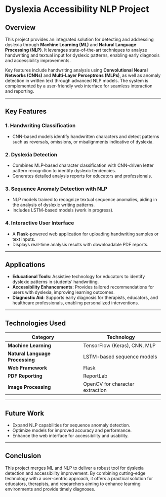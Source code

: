 # Dyslexia Accessibility NLP Project

## Overview

This project provides an integrated solution for detecting and addressing dyslexia through **Machine Learning (ML)** and **Natural Language Processing (NLP)**. It leverages state-of-the-art techniques to analyze handwriting and textual input for dyslexic patterns, enabling early diagnosis and accessibility improvements.

Key features include handwriting analysis using **Convolutional Neural Networks (CNNs)** and **Multi-Layer Perceptrons (MLPs)**, as well as anomaly detection in written text through advanced NLP models. The system is complemented by a user-friendly web interface for seamless interaction and reporting.

---

## Key Features

### 1. **Handwriting Classification**
- CNN-based models identify handwritten characters and detect patterns such as reversals, omissions, or misalignments indicative of dyslexia.

### 2. **Dyslexia Detection**
- Combines MLP-based character classification with CNN-driven letter pattern recognition to identify dyslexic tendencies.
- Generates detailed analysis reports for educators and professionals.

### 3. **Sequence Anomaly Detection with NLP**
- NLP models trained to recognize textual sequence anomalies, aiding in the analysis of dyslexic writing patterns.
- Includes LSTM-based models (work in progress).

### 4. **Interactive User Interface**
- A **Flask**-powered web application for uploading handwriting samples or text inputs.
- Displays real-time analysis results with downloadable PDF reports.

---

## Applications

- **Educational Tools**: Assistive technology for educators to identify dyslexic patterns in students’ handwriting.
- **Accessibility Enhancements**: Provides tailored recommendations for users with dyslexia, improving learning outcomes.
- **Diagnostic Aid**: Supports early diagnosis for therapists, educators, and healthcare professionals, enabling personalized interventions.

---

## Technologies Used

| **Category**            | **Technology**               |
|--------------------------|------------------------------|
| **Machine Learning**     | TensorFlow (Keras), CNN, MLP |
| **Natural Language Processing** | LSTM-based sequence models |
| **Web Framework**        | Flask                        |
| **PDF Reporting**        | ReportLab                    |
| **Image Processing**     | OpenCV for character extraction |

---

## Future Work

- Expand NLP capabilities for sequence anomaly detection.
- Optimize models for improved accuracy and performance.
- Enhance the web interface for accessibility and usability.

---

## Conclusion

This project merges ML and NLP to deliver a robust tool for dyslexia detection and accessibility improvement. By combining cutting-edge technology with a user-centric approach, it offers a practical solution for educators, therapists, and researchers aiming to enhance learning environments and provide timely diagnoses.
